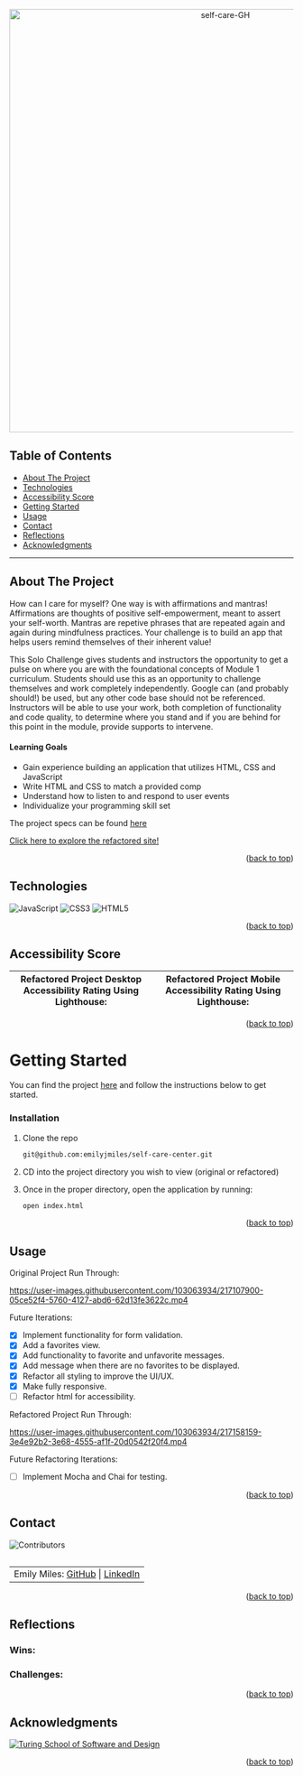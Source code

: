 <a name="readme-top"></a>

<p align="center"><img width="750" alt="self-care-GH" src="https://user-images.githubusercontent.com/103063934/217103417-6d0aaf3c-fa19-4d98-9c77-0436e487c7d6.png"></p>

## Table of Contents

- [About The Project](#about-the-project)
- [Technologies](#technologies)
- [Accessibility Score](#accessibility-score)
- [Getting Started](#getting-started)
- [Usage](#usage)
- [Contact](#contact)
- [Reflections](#reflections)
- [Acknowledgments](#acknowledgments)

---

<!-- ABOUT THE PROJECT -->

## About The Project

How can I care for myself? One way is with affirmations and mantras!
Affirmations are thoughts of positive self-empowerment, meant to assert your self-worth.
Mantras are repetive phrases that are repeated again and again during mindfulness practices. Your challenge is to build an app that helps users remind themselves of their inherent value!

This Solo Challenge gives students and instructors the opportunity to get a pulse on where you are with the foundational concepts of Module 1 curriculum. Students should use this as an opportunity to challenge themselves and work completely independently. Google can (and probably should!) be used, but any other code base should not be referenced. Instructors will be able to use your work, both completion of functionality and code quality, to determine where you stand and if you are behind for this point in the module, provide supports to intervene.

#### Learning Goals

- Gain experience building an application that utilizes HTML, CSS and JavaScript
- Write HTML and CSS to match a provided comp
- Understand how to listen to and respond to user events
- Individualize your programming skill set

The project specs can be found [here](https://frontend.turing.edu/projects/module-1/self-care-center.html)

[Click here to explore the refactored site!]()

<p align="right">(<a href="#readme-top">back to top</a>)</p>

<!-- TECHNOLOGIES -->

## Technologies

<div>
  <img alt="JavaScript" src="https://img.shields.io/badge/javascript%20-%23323330.svg?&style=for-the-badge&logo=javascript&logoColor=%23F7DF1E"/>
  <img alt="CSS3" src="https://img.shields.io/badge/css3%20-%231572B6.svg?&style=for-the-badge&logo=css3&logoColor=white"/>
  <img alt="HTML5" src="https://img.shields.io/badge/html5%20-%23E34F26.svg?&style=for-the-badge&logo=html5&logoColor=white"/>
</div>

<p align="right">(<a href="#readme-top">back to top</a>)</p>

<!-- ACCESSIBILITY SCORE -->

## Accessibility Score

| Refactored Project Desktop Accessibility Rating Using Lighthouse: | Refactored Project Mobile Accessibility Rating Using Lighthouse: |
|-------------------------------------------------------------------|------------------------------------------------------------------|


<p align="right">(<a href="#readme-top">back to top</a>)</p>

<!-- GETTING STARTED -->

# Getting Started

You can find the project [here](https://github.com/emilyjmiles/self-care-center) and follow the instructions below to get started.

### Installation

1. Clone the repo
   ```sh
   git@github.com:emilyjmiles/self-care-center.git
2. CD into the project directory you wish to view (original or refactored)

3. Once in the proper directory, open the application by running:
   ```sh
   open index.html
   ```

<p align="right">(<a href="#readme-top">back to top</a>)</p>

<!-- USAGE EXAMPLES -->

## Usage

Original Project Run Through:

https://user-images.githubusercontent.com/103063934/217107900-05ce52f4-5760-4127-abd6-62d13fe3622c.mp4

Future Iterations:

- [x] Implement functionality for form validation.
- [x] Add a favorites view.
- [x] Add functionality to favorite and unfavorite messages.
- [x] Add message when there are no favorites to be displayed.
- [x] Refactor all styling to improve the UI/UX.
- [x] Make fully responsive.
- [ ] Refactor html for accessibility.

Refactored Project Run Through:

https://user-images.githubusercontent.com/103063934/217158159-3e4e92b2-3e68-4555-af1f-20d0542f20f4.mp4

Future Refactoring Iterations:

- [ ] Implement Mocha and Chai for testing.

<p align="right">(<a href="#readme-top">back to top</a>)</p>

<!-- CONTACT -->

## Contact

![Contributors][contributors-shield]

<table align="left">
    <td align="center"> Emily Miles: <a href="https://github.com/emilyjmiles">GitHub</a> | <a href="https://www.linkedin.com/in/emilyjmiles/">LinkedIn</a></td>
</table>

<p align="right">(<a href="#readme-top">back to top</a>)</p>

<!-- REFLECTIONS -->

## Reflections

### Wins:

### Challenges:

<p align="right">(<a href="#readme-top">back to top</a>)</p>

<!-- ACKNOWLEDGMENTS -->

## Acknowledgments

[![Turing School of Software and Design](https://img.shields.io/badge/Turing_School-030303?style=for-the-badge)](https://turing.edu/)

<p align="right">(<a href="#readme-top">back to top</a>)</p>

<!-- MARKDOWN LINKS & IMAGES -->
<!-- https://www.markdownguide.org/basic-syntax/#reference-style-links -->

[mdn-shield]: https://img.shields.io/badge/MDN_Web_Docs-black?style=for-the-badge&logo=mdnwebdocs&logoColor=white
[mdn]: https://developer.mozilla.org/en-US/
[contributors-shield]: https://img.shields.io/badge/Contributors-1-2ea44f?style=for-the-badge
[miro]: https://miro.com/app/board/uXjVP-XsNqM=/
[mvp]: https://docs.google.com/document/d/1Ptfo2c91jaLiTu2lmiIDEzmLHaEIdTzKzV8pYrR-Ky8/edit
[GH project board]: https://github.com/orgs/IOTNBO-Capstone/projects/1
[product-screenshot]: images/screenshot.png
